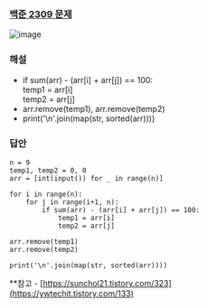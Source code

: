 ### [백준 2309 문제](https://www.acmicpc.net/problem/2309)
![image](https://user-images.githubusercontent.com/49461207/194709785-c6c4e391-623d-47e4-98d7-c873832e4ff2.png)


### 해설
- if sum(arr) - (arr[i] + arr[j]) == 100:  
            temp1 = arr[i]  
            temp2 = arr[j]  
- arr.remove(temp1), arr.remove(temp2)
- print('\n'.join(map(str, sorted(arr))))

### 답안
```
n = 9
temp1, temp2 = 0, 0
arr = [int(input()) for _ in range(n)]
 
for i in range(n):
    for j in range(i+1, n):
        if sum(arr) - (arr[i] + arr[j]) == 100:
            temp1 = arr[i]
            temp2 = arr[j]
 
arr.remove(temp1)
arr.remove(temp2)
 
print('\n'.join(map(str, sorted(arr))))
```

**참고 - [https://sunchol21.tistory.com/323](https://ywtechit.tistory.com/133)
